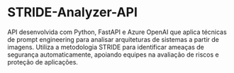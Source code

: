 # STRIDE-Analyzer-API
API desenvolvida com Python, FastAPI e Azure OpenAI que aplica técnicas de prompt engineering para analisar arquiteturas de sistemas a partir de imagens. Utiliza a metodologia STRIDE para identificar ameaças de segurança automaticamente, apoiando equipes na avaliação de riscos e proteção de aplicações.
